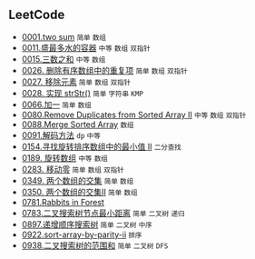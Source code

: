 ## LeetCode

- [0001.two sum](./0001.two-sum/) `简单` `数组`
- [0011.盛最多水的容器](./0011.container-with-most-water/) `中等` `数组` `双指针`
- [0015.三数之和](./0015.3Sum/) `中等` `数组`
- [0026. 删除有序数组中的重复项](./0026.remove-duplicates-from-sorted-array/) `简单` `数组` `双指针`
- [0027. 移除元素](./0027.remove-element/) `简单` `数组` `双指针`
- [0028. 实现 strStr()](./0028.implement-strstr/) `简单` `字符串` `KMP`
- [0066.加一](./0066.plus-one/) `简单` `数组`
- [0080.Remove Duplicates from Sorted Array II](./0080.remove-duplicates-from-sorted-array-ii/README.md) `中等` `数组` `双指针`
- [0088.Merge Sorted Array](./0088.merge-sorted-array/) `数组`
- [0091.解码方法](./0091.decode-ways/) `dp` `中等`
- [0154.寻找旋转排序数组中的最小值 II](./0154.find-minimum-in-rotated-sorted-array-ii/) `二分查找`
- [0189. 旋转数组](./0189.rotate-array/) `中等` `数组`
- [0283. 移动零](./0283.move-zeroes/) `简单` `数组` `双指针`
- [0349. 两个数组的交集](./0349.intersection-of-two-arrays/) `简单` `数组`
- [0350. 两个数组的交集Ⅱ](./0350.intersection-of-two-arrays-ii/) `简单` `数组`
- [0781.Rabbits in Forest](./0781.rabbits-in-forest/)
- [0783.二叉搜索树节点最小距离](./0783.minimum-distance-between-bst-nodes/) `简单` `二叉树` `递归`
- [0897.递增顺序搜索树](./0897.increasing-order-search-tree/) `简单` `二叉树` `中序`
- [0922.sort-array-by-parity-ii](./0922.sort-array-by-parity-ii/) `排序`
- [0938.二叉搜索树的范围和](./0938.range-sum-of-bst/) `简单` `二叉树` `DFS`